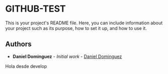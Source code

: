 # GITHUB-TEST

This is your project's README file. Here, you can include information about your project such as its purpose, how to set it up, and how to use it. 

## Authors

* **Daniel Dominguez** - *Initial work* - [Daniel Dominguez](link)

Hola desde develop
